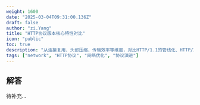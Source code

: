 ```yaml
---
weight: 1600
date: "2025-03-04T09:31:00.136Z"
draft: false
author: "zi.Yang"
title: "HTTP协议版本核心特性对比"
icon: "public"
toc: true
description: "从连接复用、头部压缩、传输效率等维度，对比HTTP/1.1的管线化、HTTP/2的多路复用、HTTP/3的QUIC协议等核心改进，说明各版本解决的关键性能瓶颈。"
tags: ["network", "HTTP协议", "网络优化", "协议演进"]
---
```


## 解答

待补充...
